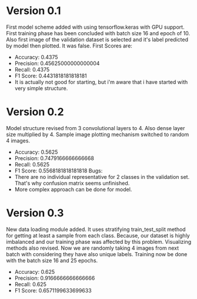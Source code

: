 # Version 0.1
First model scheme added with using tensorflow.keras with GPU support. First training phase has been concluded with batch size 16 and epoch of 10.
Also first image of the validation dataset is selected and it's label predicted by model then plotted. It was false.
First Scores are: 
- Accuracy: 0.4375
- Precision: 0.45625000000000004
- Recall: 0.4375
- F1 Score: 0.4431818181818181
- It is actually not good for starting, but i'm aware that i have started with very simple structure.

# Version 0.2
Model structure revised from 3 convolutional layers to 4. Also dense layer size multiplied by 4. Sample image plotting mechanism switched to random 4 images.
- Accuracy: 0.5625
- Precision: 0.7479166666666668
- Recall: 0.5625
- F1 Score: 0.5568181818181818
Bugs: 
- There are no individual representative for 2 classes in the validation set. That's why confusion matrix seems unfinished.
- More complex approach can be done for model.

# Version 0.3
New data loading module added. It uses stratifying train_test_split method for getting at least a sample from each class. Because, our dataset is highly imbalanced and our training phase was affected by this problem.
Visualizing methods also revised. Now we are randomly taking 4 images from next batch with considering they have also unique labels.
Training now be done with the batch size 16 and 25 epochs.
- Accuracy: 0.625
- Precision: 0.9166666666666666
- Recall: 0.625
- F1 Score: 0.6571199633699633
